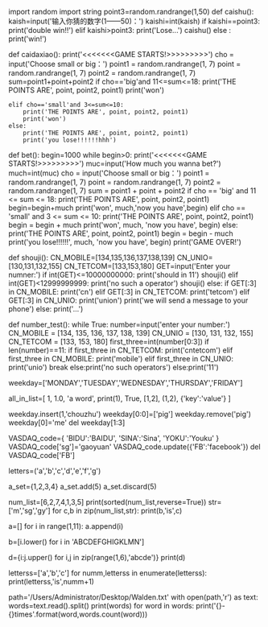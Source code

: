 import random
import string
point3=random.randrange(1,50)
def caishu():
    kaish=input('输入你猜的数字(1——50)：')
    kaishi=int(kaish)
    if kaishi==point3:
        print('double win!!')
    elif kaishi>point3:
        print('Lose...')
        caishu()
    else :
        print('win!')


def caidaxiao():
    print('<<<<<<<GAME STARTS!>>>>>>>>>')
    cho = input('Choose small or big：')
    point1 = random.randrange(1, 7)
    point = random.randrange(1, 7)
    point2 = random.randrange(1, 7)
    sum=point1+point+point2
    if cho=='big'and 11<=sum<=18:
        print('THE POINTS ARE', point, point2, point1)
        print('won')

    elif cho=='small'and 3<=sum<=10:
        print('THE POINTS ARE', point, point2, point1)
        print('won')
    else:
        print('THE POINTS ARE', point, point2, point1)
        print('you lose!!!!!!hhh')



def bet():
    begin=1000
    while begin>0:
        print('<<<<<<<GAME STARTS!>>>>>>>>>')
        muc=input('How much you wanna bet?')
        much=int(muc)
        cho = input('Choose small or big：')
        point1 = random.randrange(1, 7)
        point = random.randrange(1, 7)
        point2 = random.randrange(1, 7)
        sum = point1 + point + point2
        if cho == 'big' and 11 <= sum <= 18:
            print('THE POINTS ARE', point, point2, point1)
            begin=begin+much
            print('won', much,'now you have',begin)
        elif cho == 'small' and 3 <= sum <= 10:
            print('THE POINTS ARE', point, point2, point1)
            begin = begin + much
            print('won', much, 'now you have', begin)
        else:
            print('THE POINTS ARE', point, point2, point1)
            begin = begin - much
            print('you lose!!!!!!', much, 'now you have', begin)
    print('GAME OVER!')



def shouji():
    CN_MOBILE=[134,135,136,137,138,139]
    CN_UNIO=[130,131,132,155]
    CN_TETCOM=[133,153,180]
    GET=input('Enter your numner:')
    if int(GET)<=10000000000:
        print('should in 11')
        shouji()
    elif int(GET)<12999999999:
        print('no such a operator')
        shouji()
    else:
        if GET[:3] in CN_MOBILE:
            print('cn')
        elif GET[:3] in CN_TETCOM:
            print('tetcom')
        elif GET[:3] in CN_UNIO:
            print('union')
            print('we will send a message to your phone')
        else:
            print('...')


def number_test():
    while True:
        number=input('enter your number:')
        CN_MOBILE = [134, 135, 136, 137, 138, 139]
        CN_UNIO = [130, 131, 132, 155]
        CN_TETCOM = [133, 153, 180]
        first_three=int(number[0:3])
        if len(number)==11:
            if first_three in CN_TETCOM:
                print('cntetcom')
            elif first_three in CN_MOBILE:
                print('mobile')
            elif first_three in  CN_UNIO:
                print('unio')
                break
            else:print('no such operators')
        else:print('11')

weekday=['MONDAY','TUESDAY','WEDNESDAY','THURSDAY','FRIDAY']

all_in_list=[
    1,
    1.0,
    'a word',
    print(1),
    True,
    [1,2],
    (1,2),
    {'key':'value'}
]

weekday.insert(1,'chouzhu')
weekday[0:0]=['pig']
weekday.remove('pig')
weekday[0]='me'
del weekday[1:3]

VASDAQ_code={
    'BIDU':'BAIDU',
    'SINA':'Sina',
    'YOKU':'Youku'
}
VASDAQ_code['sg']='gaoyuan'
VASDAQ_code.update({'FB':'facebook'})
del VASDAQ_code['FB']

letters=('a','b','c','d','e','f','g')

a_set={1,2,3,4}
a_set.add(5)
a_set.discard(5)

num_list=[6,2,7,4,1,3,5]
print(sorted(num_list,reverse=True))
str=['m','sg','gy']
for c,b in zip(num_list,str):
    print(b,'is',c)


a=[]
for i in range(1,11):
    a.append(i)


b=[i.lower() for i in 'ABCDEFGHIGKLMN']


d={i:j.upper() for i,j in zip(range(1,6),'abcde')}
print(d)



letterss=['a','b','c']
for numm,letterss in enumerate(letterss):
    print(letterss,'is',numm+1)

path='/Users/Administrator/Desktop/Walden.txt'
with open(path,'r') as text:
    words=text.read().split()
    print(words)
    for word in words:
        print('{}-{}times'.format(word,words.count(word)))
